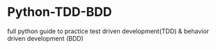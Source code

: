 # Python-TDD-BDD
full python guide to practice test driven development(TDD) &amp; behavior driven development (BDD)


